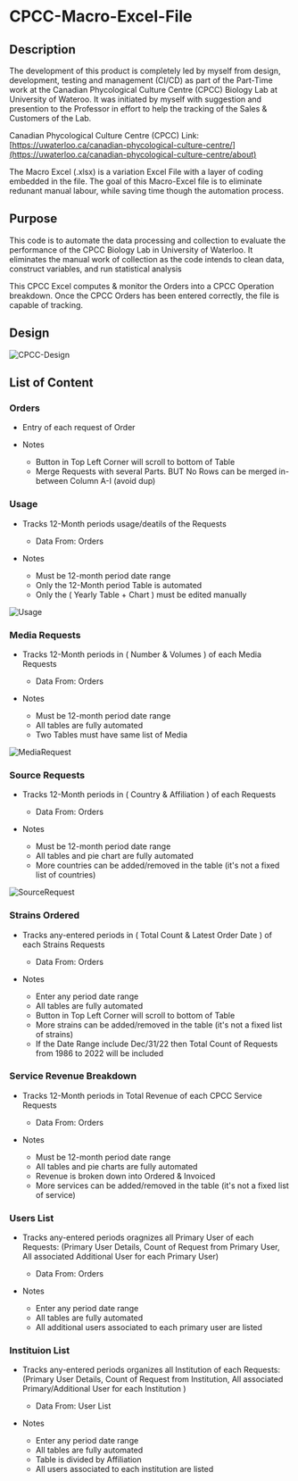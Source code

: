 # CPCC-Macro-Excel-File

## Description
The development of this product is completely led by myself from design, development, testing and management (CI/CD) as part of the Part-Time work at the Canadian Phycological Culture Centre (CPCC) Biology Lab at University of Wateroo. 
It was initiated by myself with suggestion and presention to the Professor in effort to help the tracking of the Sales & Customers of the Lab. 

Canadian Phycological Culture Centre (CPCC) Link: [https://uwaterloo.ca/canadian-phycological-culture-centre/](https://uwaterloo.ca/canadian-phycological-culture-centre/about)

The Macro Excel (.xlsx) is a variation Excel File with a layer of coding embedded in the file. 
The goal of this Macro-Excel file is to eliminate redunant manual labour, while saving time though the automation process. 

## Purpose
This code is to automate the data processing and collection to evaluate the performance of the CPCC Biology Lab in University of Waterloo. 
It eliminates the manual work of collection as the code intends to clean data, construct variables, and run statistical analysis

This CPCC Excel computes & monitor the Orders into a CPCC Operation breakdown. Once the CPCC Orders has been entered correctly, the file is capable of tracking. 

## Design
![CPCC-Design](https://github.com/user-attachments/assets/2d1319d7-8fd6-4aba-9712-16ec8978b1a2)




## List of Content

### Orders
* Entry of each request of Order

* Notes
    - Button in Top Left Corner will scroll to bottom of Table
    - Merge Requests with several Parts. BUT No Rows can be merged in-between Column A-I (avoid dup)

### Usage
* Tracks 12-Month periods usage/deatils of the Requests
  - Data From: Orders

* Notes
    - Must be 12-month period date range
    - Only the 12-Month period Table is automated
    - Only the ( Yearly Table + Chart ) must be edited manually 

![Usage](https://github.com/user-attachments/assets/3842d6ae-e6d2-4f8b-a7ca-8112317afcef)


### Media Requests
* Tracks 12-Month periods in ( Number & Volumes ) of each Media Requests
  - Data From: Orders

* Notes
    - Must be 12-month period date range
    - All tables are fully automated
    - Two Tables must have same list of Media
      
![MediaRequest](https://github.com/user-attachments/assets/0bb4c1b9-7984-4f71-8299-89e8cd14586c)

 
### Source Requests
* Tracks 12-Month periods in ( Country & Affiliation ) of each Requests
  - Data From: Orders

* Notes
    - Must be 12-month period date range
    - All tables and pie chart are fully automated
    - More countries can be added/removed in the table (it's not a fixed list of countries)
 
![SourceRequest](https://github.com/user-attachments/assets/8ad132dd-9b1e-4b5a-a52d-00e482cb7451)

    
### Strains Ordered
* Tracks any-entered periods in ( Total Count & Latest Order Date ) of each Strains Requests
  - Data From: Orders

* Notes
    - Enter any period date range
    - All tables are fully automated
    - Button in Top Left Corner will scroll to bottom of Table
    - More strains can be added/removed in the table (it's not a fixed list of strains)
    - If the Date Range include Dec/31/22 then Total Count of Requests from 1986 to 2022 will be included
 
    
### Service Revenue Breakdown
* Tracks 12-Month periods in Total Revenue of each CPCC Service Requests
  - Data From: Orders

* Notes
    - Must be 12-month period date range
    - All tables and pie charts are fully automated
    - Revenue is broken down into Ordered & Invoiced
    - More services can be added/removed in the table (it's not a fixed list of service)
 
### Users List
* Tracks any-entered periods oragnizes all Primary User of each Requests: (Primary User Details, Count of Request from Primary User, All associated Additional User for each Primary User)
  - Data From: Orders
    
* Notes
    - Enter any period date range
    - All tables are fully automated
    - All additional users associated to each primary user are listed
 
### Instituion List
* Tracks any-entered periods organizes all Institution of each Requests: (Primary User Details, Count of Request from Institution, All associated Primary/Additional User for each Institution )
  - Data From: User List
    
* Notes
    - Enter any period date range
    - All tables are fully automated
    - Table is divided by Affiliation
    - All users associated to each institution are listed

